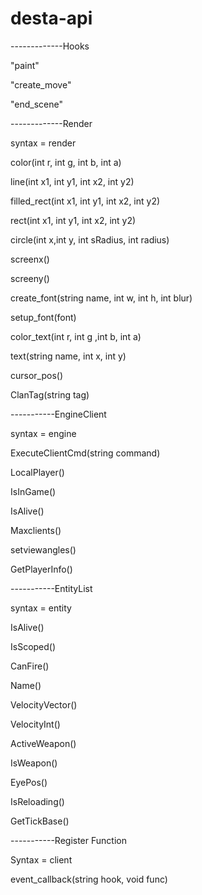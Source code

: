 # desta-api
-------------Hooks

"paint"

"create_move"

"end_scene"

-------------Render

syntax = render

color(int r, int g, int b, int a)

line(int x1, int y1, int x2, int y2)

filled_rect(int x1, int y1, int x2, int y2)

rect(int x1, int y1, int x2, int y2)

circle(int x,int y, int sRadius, int radius)

screenx()

screeny()

create_font(string name, int w, int h, int blur)

setup_font(font)

color_text(int r, int g ,int b, int a)

text(string name, int x, int y)

cursor_pos()

ClanTag(string tag)




-----------EngineClient

syntax = engine

ExecuteClientCmd(string command)

LocalPlayer()

IsInGame()

IsAlive()

Maxclients()

setviewangles()

GetPlayerInfo()

-----------EntityList

syntax = entity

IsAlive()

IsScoped()

CanFire()

Name()

VelocityVector()

VelocityInt()

ActiveWeapon()

IsWeapon()

EyePos()

IsReloading()

GetTickBase()

-----------Register Function

Syntax = client

event_callback(string hook, void func)
